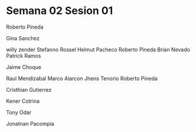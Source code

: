 # Semana 02 Sesion 01

Roberto Pineda

Gina Sanchez







willy zender
Stefanno Rossel
Helmut Pacheco
Roberto Pineda 
Brian Nevado
Patrick Ramos



Jaime Choque

Raul Mendizabal
Marco Alarcon
Jhens Tenorio
Roberto Pineda


Cristhian Gutierrez

Kener Cotrina



Tony Odar



Jonatnan Pacompia 




